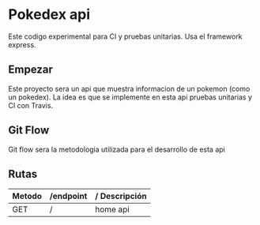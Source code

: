 # Pokedex api

Este codigo experimental para CI y pruebas unitarias. Usa el framework express.

## Empezar
Este proyecto sera un api que muestra informacion de un pokemon (como un pokedex). La idea es que se implemente en esta api pruebas unitarias y CI con Travis.

## Git Flow
Git flow sera la metodologia utilizada para el desarrollo de esta api

## Rutas
| Metodo | /endpoint | / Descripción |
| ----- | ------- | ---------- |
| GET | / | home api |
